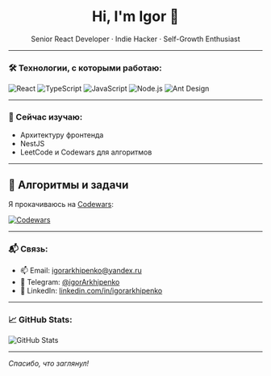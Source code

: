 <h1 align="center">Hi, I'm Igor 👋</h1>

<p align="center">
Senior React Developer · Indie Hacker · Self-Growth Enthusiast
</p>

---

### 🛠️ Технологии, с которыми работаю:
![React](https://img.shields.io/badge/-React-20232A?style=flat&logo=react)
![TypeScript](https://img.shields.io/badge/-TypeScript-3178C6?style=flat&logo=typescript)
![JavaScript](https://img.shields.io/badge/-JavaScript-F7DF1E?style=flat&logo=javascript&logoColor=black)
![Node.js](https://img.shields.io/badge/-Node.js-339933?style=flat&logo=node.js)
![Ant Design](https://img.shields.io/badge/-AntDesign-0170FE?style=flat&logo=ant-design&logoColor=white)

---

### 🧠 Сейчас изучаю:
- Архитектуру фронтенда
- NestJS
- LeetCode и Codewars для алгоритмов

---

## 💪 Алгоритмы и задачи
Я прокачиваюсь на [Codewars](https://www.codewars.com/users/igorArkhipenko):

[![Codewars](https://www.codewars.com/users/igorArkhipenko/badges/large)](https://www.codewars.com/users/igorArkhipenko)

---

### 📬 Связь:
- 📫 Email: igorarkhipenko@yandex.ru  
- 💬 Telegram: [@igorArkhipenko](https://t.me/igorArkhipenko)  
- 💼 LinkedIn: [linkedin.com/in/igorarkhipenko](https://linkedin.com/in/igorarkhipenko)

---

### 📈 GitHub Stats:
![GitHub Stats](https://github-readme-stats.vercel.app/api?username=igor-arkhipenko&show_icons=true&theme=tokyonight)

---

_Спасибо, что заглянул!_

<!--
**igor-arkhipenko/igor-arkhipenko** is a ✨ _special_ ✨ repository because its `README.md` (this file) appears on your GitHub profile.

Here are some ideas to get you started:

- 🔭 I’m currently working on ...
- 🌱 I’m currently learning ...
- 👯 I’m looking to collaborate on ...
- 🤔 I’m looking for help with ...
- 💬 Ask me about ...
- 📫 How to reach me: ...
- 😄 Pronouns: ...
- ⚡ Fun fact: ...
-->

